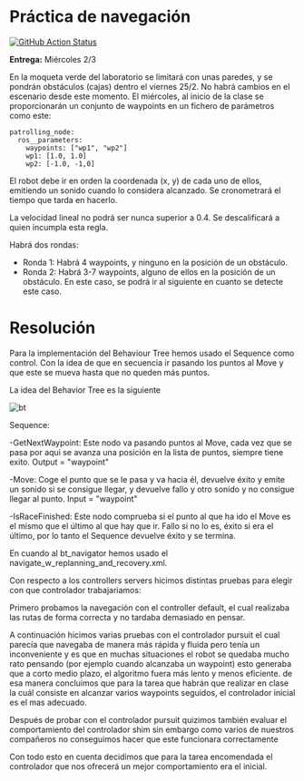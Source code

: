 # Práctica de navegación

[![GitHub Action
Status](https://github.com/Docencia-fmrico/navigation/workflows/main/badge.svg)](https://github.com/Docencia-fmrico/navigation)


**Entrega:** Miércoles 2/3 

En la moqueta verde del laboratorio se limitará con unas paredes, y se pondrán obstáculos (cajas) dentro el viernes 25/2. No habrá cambios en el escenario desde este momento. El miércoles, al inicio de la clase se proporcionarán un conjunto de waypoints en un fichero de parámetros como este:

```
patrolling_node:
  ros__parameters:
    waypoints: ["wp1", "wp2"]
    wp1: [1.0, 1.0]
    wp2: [-1.0, -1,0]
```

El robot debe ir en orden la coordenada (x, y) de cada uno de ellos, emitiendo un sonido cuando lo considera alcanzado. Se cronometrará el tiempo que tarda en hacerlo.

La velocidad lineal no podrá ser nunca superior a 0.4. Se descalificará a quien incumpla esta regla.

Habrá dos rondas:

- Ronda 1: Habrá 4 waypoints, y ninguno en la posición de un obstáculo.
- Ronda 2: Habrá 3-7 waypoints, alguno de ellos en la posición de un obstáculo. En este caso, se podrá ir al siguiente en cuanto se detecte este caso.


# Resolución

Para la implementación del Behaviour Tree hemos usado el Sequence como control. Con la idea de que en secuencia ir pasando los puntos al Move y que este se mueva hasta que no queden más puntos.

La idea del Behavior Tree es la siguiente

![bt](https://user-images.githubusercontent.com/78978326/157094597-1a286c4f-3bc7-485a-baf6-cd9510f01947.jpeg)



Sequence:

  -GetNextWaypoint:   Este nodo va pasando puntos al Move, cada vez que se pasa por aqui se avanza una posición en la lista de puntos, siempre tiene exito. Output = "waypoint"

  -Move:   Coge el punto que se le pasa y va hacia él, devuelve éxito y emite un sonido si se consigue llegar, y devuelve fallo y otro sonido y no consigue llegar al punto. Input  = "waypoint"
  
  -IsRaceFinished:   Este nodo comprueba si el punto al que ha ido el Move es el mismo que el último al que hay que ir. Fallo si no lo es, éxito si era el último, por lo tanto el Sequence devuelve éxito y se termina.
  
En cuando al bt_navigator hemos usado el navigate_w_replanning_and_recovery.xml.

Con respecto a los controllers servers hicimos distintas pruebas para elegir con que controlador trabajariamos:

Primero probamos la navegación con el controller default, el cual realizaba las rutas de forma correcta y no tardaba demasiado en pensar.

A continuación hicimos varias pruebas con el controlador pursuit el cual parecía que navegaba de manera más rápida y fluida pero tenía un
inconveniente y es que en muchas situaciones el robot se quedaba mucho rato pensando (por ejemplo cuando alcanzaba un waypoint) esto generaba que a corto medio plazo, el algoritmo fuera más lento y menos eficiente. de esa manera concluimos que para la tarea que habrán que realizar en clase la cuál consiste en alcanzar varios waypoints seguidos, el controlador inicial es el mas adecuado.

Después de probar con el controlador pursuit quizimos también evaluar el comportamiento del controlador shim sin embargo como varios de nuestros compañeros no conseguimos hacer que este funcionara correctamente

Con todo esto en cuenta decidimos que para la tarea encomendada el controlador que nos ofrecerá un mejor comportamiento era el inicial.

